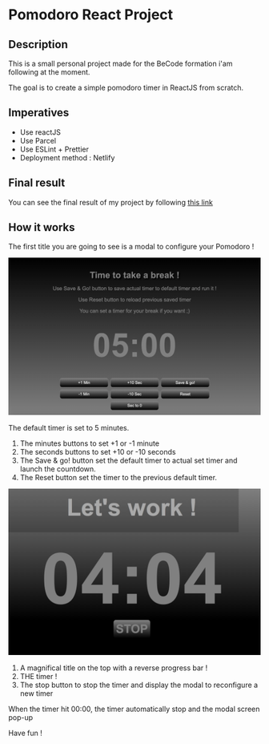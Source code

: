 # Pomodoro React Project

## Description

This is a small personal project made for the BeCode formation i'am following at the moment.

The goal is to create a simple pomodoro timer in ReactJS from scratch.

## Imperatives

- Use reactJS
- Use Parcel
- Use ESLint + Prettier
- Deployment method : Netlify

## Final result

You can see the final result of my project by following [this link](https://fabkopomodoro.netlify.app)

## How it works

The first title you are going to see is a modal to configure your Pomodoro !

![modal screen][modal]

[modal]: images/modal.png "Modal screen"

The default timer is set to 5 minutes.

1. The minutes buttons to set +1 or -1 minute
2. The seconds buttons to set +10 or -10 seconds
3. The Save & go! button set the default timer to actual set timer and launch the countdown.
4. The Reset button set the timer to the previous default timer.

![main screen][main]

[main]: images/mainscreen.png "Modal screen"

1. A magnifical title on the top with a reverse progress bar !
2. THE timer !
3. The stop button to stop the timer and display the modal to reconfigure a new timer

When the timer hit 00:00, the timer automatically stop and the modal screen pop-up

Have fun !